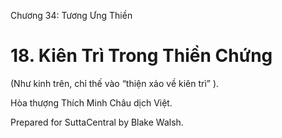  

Chương 34: Tương Ưng Thiền

# 18\. Kiên Trì Trong Thiền Chứng

(Như kinh trên, chỉ thế vào “thiện xảo về kiên trì” ).

Hòa thượng Thích Minh Châu dịch Việt.

Prepared for SuttaCentral by Blake Walsh.